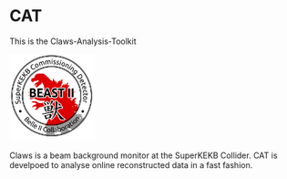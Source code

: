 # CAT
This is the Claws-Analysis-Toolkit

<img src="logos/beast.png" width="150">

Claws is a beam background monitor at the SuperKEKB Collider. CAT is develpoed to analyse online reconstructed data in a fast fashion.
